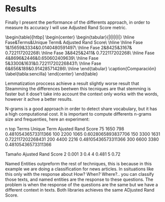 # Results

Finally I present the performance of the differents approach, in order to measure its accuracy I will use Adjusted Rand Score metric.


\begin{table}[htbp]
\begin{center}
\begin{tabular}{|l|l|l|l|}
\hline
Fase&Terms&Unique Term& Adjusted Rand Score\\
\hline \hline
Fase 1&15659&3334&0.0140480591497\\ \hline
Fase 2&8425&3167& 0.722117202268\\ \hline
Fase 3&8425&2411& 0.722117202268\\ \hline
Fase 4&8696&2446&0.650602409639\\ \hline
Fase 5&3300&1631&0.722117202268431\\ \hline
Fase 6&656&189&0.914285714286\\ \hline
\end{tabular}
\caption{Comparación}
\label{tabla:sencilla}
\end{center}
\end{table}

Lemmatization proccess achieve a result slightly worse result that Steamming the differences beetwen this tecniques are that stemming is 
faster but it dose't take into account the context only works with the words, however it achve a better results.

N-grams is a good approach in order to detect share vocabulary, but it has a high computational cost. It is important to compute differents
n-grams size and frequenties, here an experiment:

n top Terms Unique Term Ajusted Rand Score
75 1650 798 0.48105436573311366 
100 2200 1065 0.6028065893837706 
150 3300 1631 0.722117202268431 
200 4400 2216 0.48105436573311366 
300 6600 3380 0.48105436573311366


Tamaño Ajusted Rand Score
2 0.001
3 0.4 
4 0.481 
5 0.72


Named Entities outpreform the rest of techniques, this is because in this example we are doing a classification for news articles. In 
ssituations like this only with the response about How? When? Where?.. you can classify those texts, and named entities are the response to these
questions. The problem is when the response of the questions are the same but we have a different context in texts.
Both libraries achieves the same ADjusted Rand Score.




